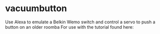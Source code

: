 # vacuumbutton
Use Alexa to emulate a Belkin Wemo switch and control a servo to push a button on an older roomba
For use with the tutorial found here: 
